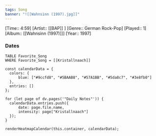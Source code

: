 ```yaml
---
tags: Song  
banner: "![[Wahnsinn (1997).jpg]]"
---
```

[Time:: 4:59]
[Artist:: [[BAP]] ]
[Genre:: German Rock-Pop]
[Played:: 1]
[Album:: [[Wahnsinn (1997)]]]
[Year:: 1997]
### Dates
````dataview
TABLE Favorite_Song
WHERE Favorite_Song = [[Kristallnaach]]
````
  ```dataviewjs
const calendarData = { 
	colors: { 
		blue: ["#9ccfd8", "#5BAAB8", "#57A1BB", "#5da8c7", "#3e8fb0"] 
	}, 
	entries: [] 
}; 

for (let page of dv.pages('"Daily Notes"')) { 
	calendarData.entries.push({ 
		date: page.file.name, 
		intensity: page["Kristallnaach"]
	}); 
} 

renderHeatmapCalendar(this.container, calendarData);
```
